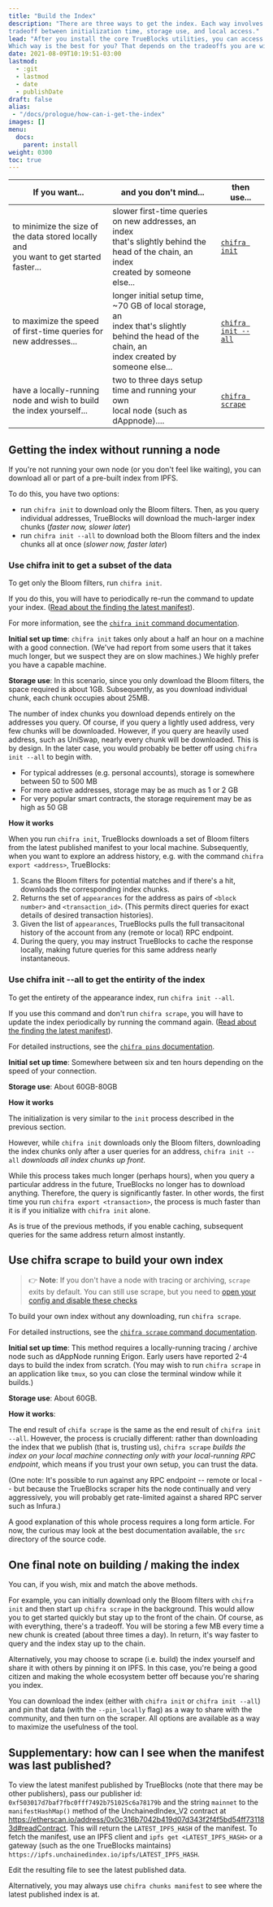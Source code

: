 ```yaml
---
title: "Build the Index"
description: "There are three ways to get the index. Each way involves some
tradeoff between initialization time, storage use, and local access."
lead: "After you install the core TrueBlocks utilities, you can access the index in three ways.
Which way is the best for you? That depends on the tradeoffs you are willing to make."
date: 2021-08-09T10:19:51-03:00
lastmod:
  - :git
  - lastmod
  - date
  - publishDate
draft: false
alias:
 - "/docs/prologue/how-can-i-get-the-index"
images: []
menu: 
  docs:
    parent: install
weight: 0300	
toc: true
---
```


| If you want...                                                                           | and you don't mind...                                                                                                                                | then use...                                                  |
| ---------------------------------------------------------------------------------------- | ---------------------------------------------------------------------------------------------------------------------------------------------------- | ------------------------------------------------------------ |
| to minimize the size of the data stored locally and<br>you want to get started faster... | slower first-time queries on new addresses, an index<br>that's slightly behind the head of the chain, an index<br>created by someone else...         | [`chifra init`](#use-init-to-get-only-the-chunks-you-query)  |
| to maximize the speed of first-time queries for<br>new addresses...                      | longer initial setup time, ~70 GB of local storage, an<br>index that's slightly behind the head of the chain, an<br>index created by someone else... | [`chifra init --all`](#use_init_all-to-get-all-index-chunks) |
| have a locally-running node and wish to build<br>the index yourself...                   | two to three days setup time and running your own<br>local node (such as dAppnode)....                                                               | [`chifra scrape`](#use-scrape-to-build-your-own-index)       |

## Getting the index without running a node

If you're not running your own node (or you don't feel like waiting), you can download all or part of a pre-built index from IPFS.

To do this, you have two options:

- run `chifra init` to download only the Bloom filters. Then, as you query individual addresses, TrueBlocks will download the much-larger index chunks (_faster now, slower later_)
- run `chifra init --all` to download both the Bloom filters and the index chunks all at once (_slower now, faster later_)

### Use chifra init to get a subset of the data

To get only the Bloom filters, run `chifra init`.

If you do this, you will have to periodically re-run the command to update your index. ([Read about the finding the latest manifest](#Supplementary-how-can-I-see-when-the-manifest-was-last-published)).

For more information, see the [`chifra init` command documentation](/docs/chifra/admin#chifra-init).

**Initial set up time**: `chifra init` takes only about a half an hour on a machine with a good connection. (We've had report from some users that it takes much longer, but we suspect they are on slow machines.) We highly prefer you have a capable machine.

**Storage use**: In this scenario, since you only download the Bloom filters, the space required is about 1GB. Subsequently, as you download individual chunk, each chunk occupies about 25MB.

The number of index chunks you download depends entirely on the addresses you query. Of course, if you query a lightly used address, very few chunks will be downloaded. However, if you query are heavily used address, such as UniSwap, nearly every chunk will be downloaded. This is by design. In the later case, you would probably be better off using `chifra init --all` to begin with.

- For typical addresses (e.g. personal accounts), storage is somewhere between 50 to 500 MB
- For more active addresses, storage may be as much as 1 or 2 GB
- For very popular smart contracts, the storage requirement may be as high as 50 GB

**How it works**

When you run `chifra init`, TrueBlocks downloads a set of Bloom filters from the latest published manifest to your local machine. Subsequently, when you want to explore an address history, e.g. with the command `chifra export <address>`, TrueBlocks:

1. Scans the Bloom filters for potential matches and if there's a hit, downloads the corresponding index chunks.
2. Returns the set of `appearances` for the address as pairs of `<block number>` and `<transaction_id>`. (This permits direct queries for exact details of desired transaction histories).
3. Given the list of `appearances`, TrueBlocks pulls the full transacitonal history of the account from any (remote or local) RPC endpoint.
4. During the query, you may instruct TrueBlocks to cache the response locally, making future queries for this same address nearly instantaneous.

### Use chifra init --all to get the entirity of the index

To get the entirety of the appearance index, run `chifra init --all`.

If you use this command and don't run `chifra scrape`, you will have to update the index periodically by running the command again. ([Read about the finding the latest manifest](#Supplementary-how-can-I-see-when-the-manifest-was-last-published)).

For detailed instructions, see the [`chifra pins` documentation](/docs/chifra/admin#chifra-pins).

**Initial set up time**: Somewhere between six and ten hours depending on the speed of your connection.

**Storage use**: About 60GB-80GB

**How it works**

The initialization is very similar to the `init` process described in the previous section.

However, while `chifra init` downloads only the Bloom filters, downloading the index chunks only after a user queries for an address, `chifra init --all` _downloads all index chunks up front_.

While this process takes much longer (perhaps hours), when you query a particular address in the future, TrueBlocks no longer has to download anything.
Therefore, the query is significantly faster.
In other words, the first time you run `chifra export <transaction>`, the process is much faster than it is if you initialize with `chifra init` alone.

As is true of the previous methods, if you enable caching, subsequent queries for the same address return almost instantly.

## Use chifra scrape to build your own index


> 👉 **Note**:
> If you don't have a node with tracing or archiving, `scrape` exits by default.
> You can still use scrape, but you need to
<a href="/docs/install/install-trueblocks#no-tracing">open your config and disable these checks</a></p>

To build your own index without any downloading, run `chifra scrape`.

For detailed instructions, see the [`chifra scrape` command documentation](/docs/chifra/admin#chifra-scrape).

**Initial set up time**: This method requires a locally-running tracing / archive node such as dAppNode running Erigon. Early users have reported 2-4 days to build the index from scratch. (You may wish to run `chifra scrape` in an application like `tmux`, so you can close the terminal window while it builds.)

**Storage use**: About 60GB.

**How it works**:

The end result of `chifa scrape` is the same as the end result of `chifra init --all`. However, the process is crucially different: rather than downloading the index that we publish (that is, trusting us), `chifra scrape` _builds the index on your local machine connecting only with your local-running RPC endpoint_, which means if you trust your own setup, you can trust the data.

(One note: It's possible to run against any RPC endpoint -- remote or local -- but because the TrueBlocks scraper hits the node continually and very aggressively, you will probably get rate-limited against a shared RPC server such as Infura.)

A good explanation of this whole process requires a long form article. For now, the curious may look at the best documentation available, the `src` directory of the source code.


## One final note on building / making the index

You can, if you wish, mix and match the above methods.

For example, you can initially download only the Bloom filters with `chifra init` and then start up `chifra scrape` in the background. This would allow you to get started quickly but stay up to the front of the chain. Of course, as with everything, there's a tradeoff. You will be storing a few MB every time a new chunk is created (about three times a day). In return, it's way faster to query and the index stay up to the chain.

Alternatively, you may choose to scrape (i.e. build) the index yourself and share it with others by pinning it on IPFS. In this case, you're being a good citizen and making the whole ecosystem better off because you're sharing you index.

You can download the index (either with `chifra init` or `chifra init --all`) and pin that data (with the `--pin_locally` flag) as a way to share with the community, and then turn on the scraper. All options are available as a way to maximize the usefulness of the tool.

## Supplementary: how can I see when the manifest was last published?

To view the latest manifest published by TrueBlocks (note that there may be other publishers), pass our publisher id: `0xf503017d7baf7fbc0fff7492b751025c6a78179b` and the string `mainnet` to the `manifestHashMap()` method of the UnchainedIndex_V2 contract at https://etherscan.io/address/0x0c316b7042b419d07d343f2f4f5bd54ff731183d#readContract. This will return the `LATEST_IPFS_HASH` of the manifest. To fetch the manifest, use an IPFS client and `ipfs get <LATEST_IPFS_HASH>` or a gateway (such as the one TrueBlocks maintains) `https://ipfs.unchainedindex.io/ipfs/LATEST_IPFS_HASH`.

Edit the resulting file to see the latest published data.

Alternatively, you may always use `chifra chunks manifest` to see where the latest published index is at.
